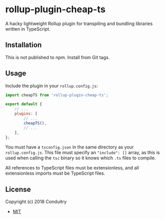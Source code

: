 # rollup-plugin-cheap-ts

A hacky lightweight Rollup plugin for transpiling and bundling libraries written in TypeScript.

## Installation

This is not published to npm. Install from Git tags.

## Usage

Include the plugin in your `rollup.config.js`:

```javascript
import cheapTS from 'rollup-plugin-cheap-ts';

export default {
	// ...
	plugins: [
		// ...
		cheapTS(),
		// ...
	],
};
```

You must have a `tsconfig.json` in the same directory as your `rollup.config.js`. This file must specify an `"include": []` array, as this is used when calling the `tsc` binary so it knows which `.ts` files to compile.

All references to TypeScript files must be extensionless, and all extensionless imports must be TypeScript files.

## License

Copyright (c) 2018 Conduitry

- [MIT](LICENSE)
